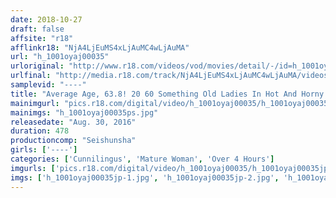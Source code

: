 ```yaml
---
date: 2018-10-27
draft: false
affsite: "r18"
afflinkr18: "NjA4LjEuMS4xLjAuMC4wLjAuMA"
url: "h_1001oyaj00035"
urloriginal: "http://www.r18.com/videos/vod/movies/detail/-/id=h_1001oyaj00035"
urlfinal: "http://media.r18.com/track/NjA4LjEuMS4xLjAuMC4wLjAuMA/videos/vod/movies/detail/-/id=h_1001oyaj00035"
samplevid: "----"
title: "Average Age, 63.8! 20 60 Something Old Ladies In Hot And Horny Sex 8 Hours"
mainimgurl: "pics.r18.com/digital/video/h_1001oyaj00035/h_1001oyaj00035ps.jpg"
mainimgs: "h_1001oyaj00035ps.jpg"
releasedate: "Aug. 30, 2016"
duration: 478
productioncomp: "Seishunsha"
girls: ['----']
categories: ['Cunnilingus', 'Mature Woman', 'Over 4 Hours']
imgurls: ['pics.r18.com/digital/video/h_1001oyaj00035/h_1001oyaj00035jp-1.jpg', 'pics.r18.com/digital/video/h_1001oyaj00035/h_1001oyaj00035jp-2.jpg', 'pics.r18.com/digital/video/h_1001oyaj00035/h_1001oyaj00035jp-3.jpg', 'pics.r18.com/digital/video/h_1001oyaj00035/h_1001oyaj00035jp-4.jpg', 'pics.r18.com/digital/video/h_1001oyaj00035/h_1001oyaj00035jp-5.jpg', 'pics.r18.com/digital/video/h_1001oyaj00035/h_1001oyaj00035jp-6.jpg', 'pics.r18.com/digital/video/h_1001oyaj00035/h_1001oyaj00035jp-7.jpg', 'pics.r18.com/digital/video/h_1001oyaj00035/h_1001oyaj00035jp-8.jpg', 'pics.r18.com/digital/video/h_1001oyaj00035/h_1001oyaj00035jp-9.jpg', 'pics.r18.com/digital/video/h_1001oyaj00035/h_1001oyaj00035jp-10.jpg', 'pics.r18.com/digital/video/h_1001oyaj00035/h_1001oyaj00035jp-11.jpg', 'pics.r18.com/digital/video/h_1001oyaj00035/h_1001oyaj00035jp-12.jpg', 'pics.r18.com/digital/video/h_1001oyaj00035/h_1001oyaj00035jp-13.jpg', 'pics.r18.com/digital/video/h_1001oyaj00035/h_1001oyaj00035jp-14.jpg', 'pics.r18.com/digital/video/h_1001oyaj00035/h_1001oyaj00035jp-15.jpg', 'pics.r18.com/digital/video/h_1001oyaj00035/h_1001oyaj00035jp-16.jpg', 'pics.r18.com/digital/video/h_1001oyaj00035/h_1001oyaj00035jp-17.jpg', 'pics.r18.com/digital/video/h_1001oyaj00035/h_1001oyaj00035jp-18.jpg', 'pics.r18.com/digital/video/h_1001oyaj00035/h_1001oyaj00035jp-19.jpg', 'pics.r18.com/digital/video/h_1001oyaj00035/h_1001oyaj00035jp-20.jpg']
imgs: ['h_1001oyaj00035jp-1.jpg', 'h_1001oyaj00035jp-2.jpg', 'h_1001oyaj00035jp-3.jpg', 'h_1001oyaj00035jp-4.jpg', 'h_1001oyaj00035jp-5.jpg', 'h_1001oyaj00035jp-6.jpg', 'h_1001oyaj00035jp-7.jpg', 'h_1001oyaj00035jp-8.jpg', 'h_1001oyaj00035jp-9.jpg', 'h_1001oyaj00035jp-10.jpg', 'h_1001oyaj00035jp-11.jpg', 'h_1001oyaj00035jp-12.jpg', 'h_1001oyaj00035jp-13.jpg', 'h_1001oyaj00035jp-14.jpg', 'h_1001oyaj00035jp-15.jpg', 'h_1001oyaj00035jp-16.jpg', 'h_1001oyaj00035jp-17.jpg', 'h_1001oyaj00035jp-18.jpg', 'h_1001oyaj00035jp-19.jpg', 'h_1001oyaj00035jp-20.jpg']
---
```


